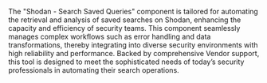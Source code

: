 The "Shodan - Search Saved Queries" component is tailored for automating the retrieval and analysis of saved searches on Shodan, enhancing the capacity and efficiency of security teams. This component seamlessly manages complex workflows such as error handling and data transformations, thereby integrating into diverse security environments with high reliability and performance. Backed by comprehensive Vendor support, this tool is designed to meet the sophisticated needs of today’s security professionals in automating their search operations.
